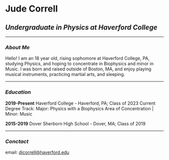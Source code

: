 # Jude Correll
## *Undergraduate in Physics at Haverford College*

---
### *About Me*

Hello! I am an 18 year old, rising sophomore at Haverford College, PA, studying Physics, and hoping to concentrate in Biophysics and minor in Music. I was born and raised outside of Boston, MA, and enjoy playing musical instruments, practicing martial arts, and sleeping.

---
### *Education*

**2019-Present**
Haverford College - Haverford, PA; Class of 2023
Current Degree Track:
Major: Physics with a Biophysics Area of Concentration | Minor: Music

**2015-2019**
Dover Sherborn High School - Dover, MA; Class of 2019

---
### *Conctact*

email: djcorrell@haverford.edu
